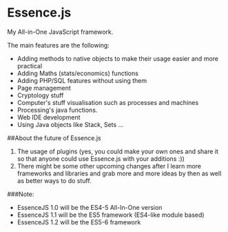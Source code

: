 # Essence.js
My All-in-One JavaScript framework.

The main features are the following:
-	Adding methods to native objects to make their usage easier and more practical
-	Adding Maths (stats/economics) functions
-	Adding PHP/SQL features without using them
-	Page management
-	Cryptology stuff
-	Computer's stuff visualisation such as processes and machines
-	Processing's java functions.
-	Web IDE development
-	Using Java objects like Stack, Sets ...

##About the future of Essence.js
1.	The usage of plugins (yes, you could make your own ones and share it so that anyone could use Essence.js with your additions :))
2.	There might be some other upcoming changes after I learn more frameworks and libraries and grab more and more ideas by then as well as better ways to do stuff.

###Note:
-	EssenceJS 1.0 will be the ES4-5 All-In-One version
-	EssenceJS 1.1 will be the ES5 framework (ES4-like module based)
-	EssenceJS 1.2 will be the ES5-6 framework